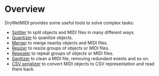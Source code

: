 ﻿---
uid: a_tools_overview
---

# Overview

DryWetMIDI provides some useful tools to solve complex tasks:

* [Splitter](xref:a_splitter) to split objects and MIDI files in many different ways.
* [Quantizer](xref:a_quantizer) to quantize objects.
* [Merger](xref:a_merger) to merge nearby objects and MIDI files.
* [Resizer](xref:a_resizer) to resize groups of objects or MIDI files.
* [Repeater](xref:a_repeater) to repeat groups of objects or MIDI files.
* [Sanitizer](xref:a_sanitizer) to clean a MIDI file, removing redundant events and so on.
* [CSV serializer](xref:a_csv_serializer) to convert MIDI objects to CSV representation and read them back.